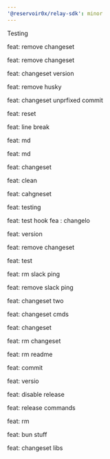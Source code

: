 ```yaml
---
'@reservoir0x/relay-sdk': minor
---
```


Testing


feat: remove changeset

feat: remove changeset

feat: changeset version

feat: remove husky

feat: changeset
unprfixed commit

feat: reset

feat: line break

feat: md

feat: md

feat: changeset

feat: clean

feat: cahgneset

feat: testing

feat: test hook
fea : changelo

feat: version

feat: remove changeset

feat: test

feat: rm slack ping

feat: remove slack ping

feat: changeset two

feat: changeset cmds

feat: changeset

feat: rm changeset

feat: rm readme

feat: commit

feat: versio

feat: disable release

feat: release commands

feat: rm

feat: bun stuff

feat: changeset libs